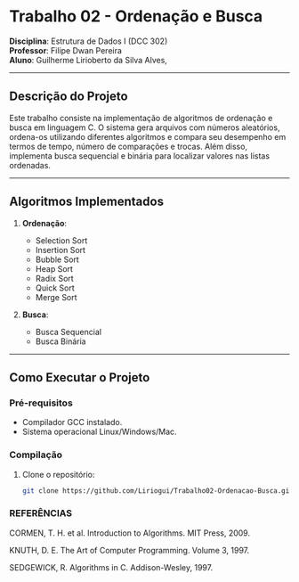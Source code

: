 # Trabalho 02 - Ordenação e Busca  
**Disciplina**: Estrutura de Dados I (DCC 302)  
**Professor**: Filipe Dwan Pereira  
**Aluno**: Guilherme Lirioberto da Silva Alves, 

---

## **Descrição do Projeto**  
Este trabalho consiste na implementação de algoritmos de ordenação e busca em linguagem C. O sistema gera arquivos com números aleatórios, ordena-os utilizando diferentes algoritmos e compara seu desempenho em termos de tempo, número de comparações e trocas. Além disso, implementa busca sequencial e binária para localizar valores nas listas ordenadas.

---

## **Algoritmos Implementados**  
1. **Ordenação**:  
   - Selection Sort  
   - Insertion Sort  
   - Bubble Sort  
   - Heap Sort  
   - Radix Sort  
   - Quick Sort  
   - Merge Sort  

2. **Busca**:  
   - Busca Sequencial  
   - Busca Binária  

---

## **Como Executar o Projeto**  

### **Pré-requisitos**  
- Compilador GCC instalado.  
- Sistema operacional Linux/Windows/Mac.  

### **Compilação**  
1. Clone o repositório:  
   ```bash
   git clone https://github.com/Liriogui/Trabalho02-Ordenacao-Busca.git


###   **REFERÊNCIAS** 

CORMEN, T. H. et al. Introduction to Algorithms. MIT Press, 2009.

KNUTH, D. E. The Art of Computer Programming. Volume 3, 1997.

SEDGEWICK, R. Algorithms in C. Addison-Wesley, 1997.
